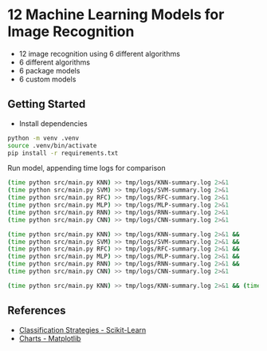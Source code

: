 # 12 Machine Learning Models for Image Recognition

- 12 image recognition using 6 different algorithms
- 6 different algorithms
- 6 package models
- 6 custom models

## Getting Started

- Install dependencies

```sh
python -m venv .venv
source .venv/bin/activate
pip install -r requirements.txt
```

Run model, appending time logs for comparison

```sh
(time python src/main.py KNN) >> tmp/logs/KNN-summary.log 2>&1
(time python src/main.py SVM) >> tmp/logs/SVM-summary.log 2>&1
(time python src/main.py RFC) >> tmp/logs/RFC-summary.log 2>&1
(time python src/main.py MLP) >> tmp/logs/MLP-summary.log 2>&1
(time python src/main.py RNN) >> tmp/logs/RNN-summary.log 2>&1
(time python src/main.py CNN) >> tmp/logs/CNN-summary.log 2>&1

(time python src/main.py KNN) >> tmp/logs/KNN-summary.log 2>&1 &&
(time python src/main.py SVM) >> tmp/logs/SVM-summary.log 2>&1 &&
(time python src/main.py RFC) >> tmp/logs/RFC-summary.log 2>&1 &&
(time python src/main.py MLP) >> tmp/logs/MLP-summary.log 2>&1 &&
(time python src/main.py RNN) >> tmp/logs/RNN-summary.log 2>&1 &&
(time python src/main.py CNN) >> tmp/logs/CNN-summary.log 2>&1

(time python src/main.py KNN) >> tmp/logs/KNN-summary.log 2>&1 && (time python src/main.py RNN) >> tmp/logs/RNN-summary.log 2>&1
```

## References

- [Classification Strategies - Scikit-Learn](https://scikit-learn.org/stable/)
- [Charts - Matplotlib](https://python-charts.com/matplotlib/)
